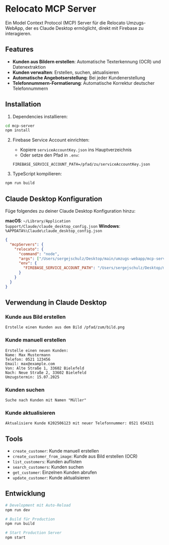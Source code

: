 # Relocato MCP Server

Ein Model Context Protocol (MCP) Server für die Relocato Umzugs-WebApp, der es Claude Desktop ermöglicht, direkt mit Firebase zu interagieren.

## Features

- **Kunden aus Bildern erstellen**: Automatische Texterkennung (OCR) und Datenextraktion
- **Kunden verwalten**: Erstellen, suchen, aktualisieren
- **Automatische Angebotserstellung**: Bei jeder Kundenerstellung
- **Telefonnummern-Formatierung**: Automatische Korrektur deutscher Telefonnummern

## Installation

1. Dependencies installieren:
```bash
cd mcp-server
npm install
```

2. Firebase Service Account einrichten:
   - Kopiere `serviceAccountKey.json` ins Hauptverzeichnis
   - Oder setze den Pfad in `.env`:
   ```
   FIREBASE_SERVICE_ACCOUNT_PATH=/pfad/zu/serviceAccountKey.json
   ```

3. TypeScript kompilieren:
```bash
npm run build
```

## Claude Desktop Konfiguration

Füge folgendes zu deiner Claude Desktop Konfiguration hinzu:

**macOS**: `~/Library/Application Support/Claude/claude_desktop_config.json`
**Windows**: `%APPDATA%\Claude\claude_desktop_config.json`

```json
{
  "mcpServers": {
    "relocato": {
      "command": "node",
      "args": ["/Users/sergejschulz/Desktop/main/umzugs-webapp/mcp-server/dist/index.js"],
      "env": {
        "FIREBASE_SERVICE_ACCOUNT_PATH": "/Users/sergejschulz/Desktop/main/umzugs-webapp/serviceAccountKey.json"
      }
    }
  }
}
```

## Verwendung in Claude Desktop

### Kunde aus Bild erstellen
```
Erstelle einen Kunden aus dem Bild /pfad/zum/bild.png
```

### Kunde manuell erstellen
```
Erstelle einen neuen Kunden:
Name: Max Mustermann
Telefon: 0521 123456
Email: max@example.com
Von: Alte Straße 1, 33602 Bielefeld
Nach: Neue Straße 2, 33602 Bielefeld
Umzugstermin: 15.07.2025
```

### Kunden suchen
```
Suche nach Kunden mit Namen "Müller"
```

### Kunde aktualisieren
```
Aktualisiere Kunde K202506123 mit neuer Telefonnummer: 0521 654321
```

## Tools

- `create_customer`: Kunde manuell erstellen
- `create_customer_from_image`: Kunde aus Bild erstellen (OCR)
- `list_customers`: Kunden auflisten
- `search_customers`: Kunden suchen
- `get_customer`: Einzelnen Kunden abrufen
- `update_customer`: Kunde aktualisieren

## Entwicklung

```bash
# Development mit Auto-Reload
npm run dev

# Build für Production
npm run build

# Start Production Server
npm start
```